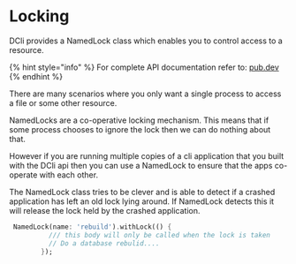 # Locking

DCli provides a NamedLock class which enables you to control access to a resource.

{% hint style="info" %}
For complete API documentation refer to: [pub.dev](https://pub.dev/documentation/dcli/latest/dcli/dcli-library.html)
{% endhint %}

There are many scenarios where you only want a single process to access a file or some other resource.

NamedLocks are a co-operative locking mechanism. This means that if some process chooses to ignore the lock then we can do nothing about that.

However if you are running multiple copies of a cli application that you built with the DCli api then you can use a NamedLock to ensure that the apps co-operate with each other.

The NamedLock class tries to be clever and is able to detect if a crashed application has left an old lock lying around. If NamedLock detects this it will release the lock held by the crashed application.

```dart
 NamedLock(name: 'rebuild').withLock(() {
          /// this body will only be called when the lock is taken
          // Do a database rebulid....
        });
```

